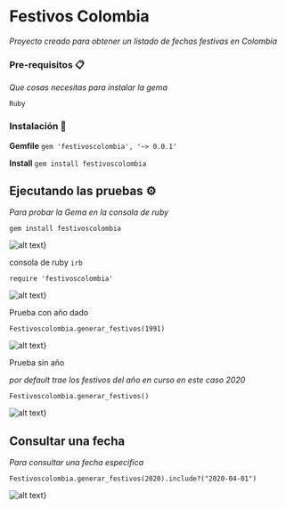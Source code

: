 # Festivos Colombia

_Proyecto creado para obtener un listado de fechas festivas en Colombia_

### Pre-requisitos 📋

_Que cosas necesitas para instalar la gema_

```
Ruby
```

### Instalación 🔧

**Gemfile**
```gem 'festivoscolombia', '~> 0.0.1'```

**Install**
```gem install festivoscolombia```

## Ejecutando las pruebas ⚙️
_Para probar la Gema en la consola de ruby_

   ```gem install festivoscolombia```


![alt text](https://github.com/dario1091/Festivos_Colombia/blob/master/images/install.PNG)}


   consola de ruby
   ```irb```
   
   ```require 'festivoscolombia'```
   
 ![alt text](https://github.com/dario1091/Festivos_Colombia/blob/master/images/console%20ruby.PNG)}

   
   Prueba con año dado
  
   ```Festivoscolombia.generar_festivos(1991)```
   
  ![alt text](https://github.com/dario1091/Festivos_Colombia/blob/master/images/generate_with_year.PNG)}
  
  Prueba sin año 
  
  _por default trae los festivos del año en curso en este caso 2020_
  
   ```Festivoscolombia.generar_festivos()```
   
  ![alt text](https://github.com/dario1091/Festivos_Colombia/blob/master/images/generate_without_year.PNG)}

## Consultar una fecha

_Para consultar una fecha especifica_


```Festivoscolombia.generar_festivos(2020).include?("2020-04-01")```

  ![alt text](https://github.com/dario1091/Festivos_Colombia/blob/master/images/include.PNG)}





